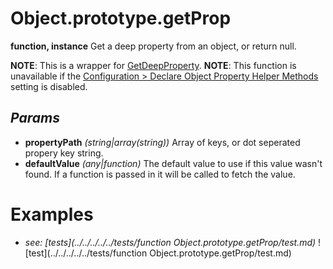 # Object.prototype.getProp
**function, instance**
Get a deep property from an object, or return null.

**NOTE**: This is a wrapper for [GetDeepProperty](../Static%20Api%20Methods/GetDeepProperty.md).
**NOTE**: This function is unavailable if the [Configuration > Declare Object Property Helper Methods](../../../../Configuration.md) setting is disabled.
## *Params*
- **propertyPath** *(string|array(string))* Array of keys, or dot seperated propery key string.
- **defaultValue** *(any|function)* The default value to use if this value wasn't found. If a function is passed in it will be called to fetch the value.
# Examples
- *see: [tests](../../../../../tests/function Object.prototype.getProp/test.md)*
![test](../../../../../tests/function Object.prototype.getProp/test.md)
